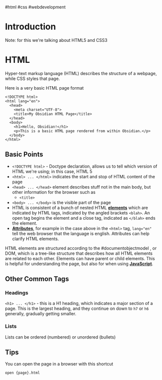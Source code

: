 #html #css #webdevelopment
# Introduction
Note: for this we're talking about HTML5 and CSS3

# HTML

Hyper-text markup language (HTML) describes the structure of a webpage, while CSS styles that page. 

Here is a very basic HTML page format

```
<!DOCTYPE html>
<html lang="en">
  <head>
    <meta charset="UTF-8">
    <title>My Obsidian HTML Page</title>
  </head>
  <body>
    <h1>Hello, Obsidian!</h1>
    <p>This is a basic HTML page rendered from within Obsidian.</p>
  </body>
</html>
```

## Basic Points

* `<!DOCTYPE html>` - Doctype declaration, allows us to tell which version of HTML we're using; in this case, HTML 5
* `<html> ... </html>` indicates the start and stop of HTML content of the page
* `<head> ... </head>` element describes stuff not in the main body, but other information for the browser such as
	* `<title>`
* `<body> ... </body>` is the visible part of the page
* HTML is consistent of a bunch of nested HTML <b><u>elements</u></b> which are indicated by HTML tags, indicated by the angled brackets `<blah>`. An open tag begins the element and a close tag, indicated as `</blah>` ends the element. 
* <b><u>Attributes</u></b>, for example in the case above in the `<html>` tag, `lang="en"` tell the web browser that the language is english. Attributes can help clarify HTML elements. 

HTML elements are structured according to the #documentobjectmodel , or DOM, which is a tree-like structure that describes how all HTML elements are related to each other. Elements can have parent or child elements. This is helpful for understanding the page, but also for when using <b><u>JavaScript</u></b>. 

## Other Common Tags

### Headings 
`<h1> ... </h1>` - this is a H1 heading, which indicates a major section of a page. This is the largest heading, and they continue on down to `h7` or `h6` generally, gradually getting smaller.

### Lists
Lists can be ordered (numbered) or unordered (bullets)



## Tips

You can open the page in a browser with this shortcut

```
open {page}.html
```


